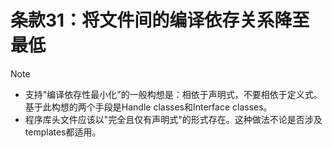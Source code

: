 # 条款31：将文件间的编译依存关系降至最低

> [!NOTE]
>
> - 支持"编译依存性最小化"的一般构想是：相依于声明式，不要相依于定义式。基于此构想的两个手段是Handle classes和Interface classes。
> - 程序库头文件应该以"完全且仅有声明式"的形式存在。这种做法不论是否涉及templates都适用。
